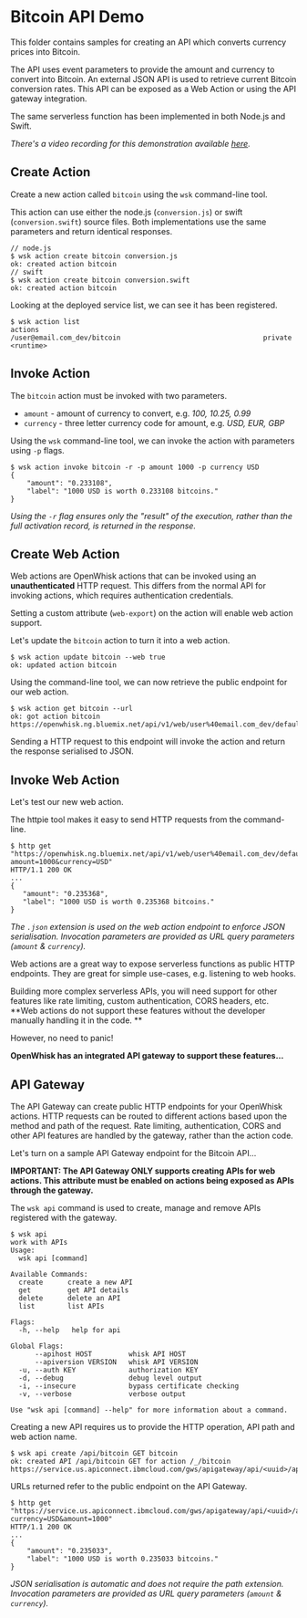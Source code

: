 # Bitcoin API Demo

This folder contains samples for creating an API which converts currency prices into Bitcoin.

The API uses event parameters to provide the amount and currency to convert into Bitcoin. An external JSON API is used to retrieve current Bitcoin conversion rates. This API can be exposed as a Web Action or using the API gateway integration.

The same serverless function has been implemented in both Node.js and Swift.

*There's a video recording for this demonstration available [here](https://youtu.be/QImNMGvD5xc).*

## Create Action

Create a new action called `bitcoin` using the `wsk` command-line tool. 

This action can use either the node.js (`conversion.js`) or swift (`conversion.swift`) source files. Both implementations use the same parameters and return identical responses. 

```
// node.js
$ wsk action create bitcoin conversion.js
ok: created action bitcoin
// swift
$ wsk action create bitcoin conversion.swift
ok: created action bitcoin
```

Looking at the deployed service list, we can see it has been registered.

```
$ wsk action list
actions
/user@email.com_dev/bitcoin                                   private <runtime>
```

## Invoke Action

The `bitcoin` action must be invoked with two parameters.

- `amount` - amount of currency to convert, e.g. *100, 10.25, 0.99*
- `currency` - three letter currency code for amount, e.g. *USD, EUR, GBP*

Using the `wsk` command-line tool, we can invoke the action with parameters using `-p` flags.

```
$ wsk action invoke bitcoin -r -p amount 1000 -p currency USD
{
    "amount": "0.233108",
    "label": "1000 USD is worth 0.233108 bitcoins."
}
```

*Using the `-r` flag ensures only the "result" of the execution, rather than the full activation record, is returned in the response.* 

## Create Web Action

Web actions are OpenWhisk actions that can be invoked using an **unauthenticated** HTTP request. This differs from the normal API for invoking actions, which requires authentication credentials. 

Setting a custom attribute (`web-export`) on the action will enable web action support.

Let's update the `bitcoin` action to turn it into a web action.

```
$ wsk action update bitcoin --web true
ok: updated action bitcoin
```

Using the command-line tool, we can now retrieve the public endpoint for our web action.

```
$ wsk action get bitcoin --url
ok: got action bitcoin
https://openwhisk.ng.bluemix.net/api/v1/web/user%40email.com_dev/default/bitcoin
```

Sending a HTTP request to this endpoint will invoke the action and return the response serialised to JSON. 

## Invoke Web Action

Let's test our new web action.

The httpie tool makes it easy to send HTTP requests from the command-line.

 ```
$ http get "https://openwhisk.ng.bluemix.net/api/v1/web/user%40email.com_dev/default/bitcoin.json?amount=1000&currency=USD"
HTTP/1.1 200 OK
...
{
    "amount": "0.235368",
    "label": "1000 USD is worth 0.235368 bitcoins."
}
 ```

*The `.json` extension is used on the web action endpoint to enforce JSON serialisation. Invocation parameters are provided as URL query parameters (`amount` & `currency`).*

Web actions are a great way to expose serverless functions as public HTTP endpoints. They are great for simple use-cases, e.g. listening to web hooks. 

Building more complex serverless APIs, you will need support for other features like rate limiting, custom authentication, CORS headers, etc. **Web actions do not support these features without the developer manually handling it in the code. **

However, no need to panic!

**OpenWhisk has an integrated API gateway to support these features…**

## API Gateway

The API Gateway can create public HTTP endpoints for your OpenWhisk actions. HTTP requests can be routed to different actions based upon the method and path of the request. Rate limiting, authentication, CORS and other API features are handled by the gateway, rather than the action code.

Let's turn on a sample API Gateway endpoint for the Bitcoin API…

**IMPORTANT: The API Gateway ONLY supports creating APIs for web actions. This attribute must be enabled on actions being exposed as APIs through the gateway.** 

The `wsk api` command is used to create, manage and remove APIs registered with the gateway. 

```
$ wsk api
work with APIs
Usage:
  wsk api [command]

Available Commands:
  create      create a new API
  get         get API details
  delete      delete an API
  list        list APIs

Flags:
  -h, --help   help for api

Global Flags:
      --apihost HOST         whisk API HOST
      --apiversion VERSION   whisk API VERSION
  -u, --auth KEY             authorization KEY
  -d, --debug                debug level output
  -i, --insecure             bypass certificate checking
  -v, --verbose              verbose output

Use "wsk api [command] --help" for more information about a command.
```

Creating a new API requires us to provide the HTTP operation, API path and web action name.

```
$ wsk api create /api/bitcoin GET bitcoin
ok: created API /api/bitcoin GET for action /_/bitcoin
https://service.us.apiconnect.ibmcloud.com/gws/apigateway/api/<uuid>/api/bitcoin
```

URLs returned refer to the public endpoint on the API Gateway.

```
$ http get "https://service.us.apiconnect.ibmcloud.com/gws/apigateway/api/<uuid>/api/bitcoin?currency=USD&amount=1000"
HTTP/1.1 200 OK
...
{
    "amount": "0.235033",
    "label": "1000 USD is worth 0.235033 bitcoins."
}
```

*JSON serialisation is automatic and does not require the path extension. Invocation parameters are provided as URL query parameters (`amount` & `currency`).*